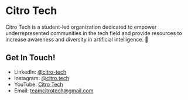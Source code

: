 # Citro Tech
Citro Tech is a student-led organization dedicated to empower underrepresented communities in the tech field and provide resources to increase awareness and diversity in artificial intelligence. 🍋

## Get In Touch!
* LinkedIn: [@citro-tech](https://www.linkedin.com/company/citro-tech/)
* Instagram: [@citro.tech](https://www.instagram.com/citro.tech/)
* YouTube: [Citro Tech](https://www.youtube.com/channel/UC11dTdsSqNHJawj97apdhVA/featured?view_as=subscriber)
* Email: [teamcitrotech@gmail.com](mailto:teamcitrotech@gmail.com)
